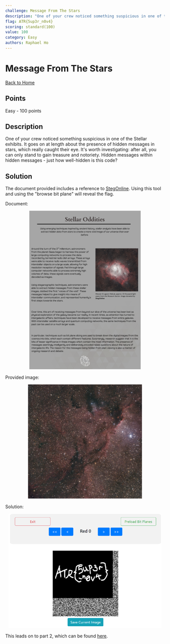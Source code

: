 ```yaml
---
challenge: Message From The Stars
description: "One of your crew noticed something suspicious in one of the Stellar exhibits. It goes on at length about the presence of hidden messages in stars, which really caught their eye. It's worth investigating: after all, you can only stand to gain treasure and notoriety. Hidden messages within hidden messages - just how well-hidden is this code?"
flag: ATR{5up3r_n0v4}
scoring: standard(100)
value: 100
category: Easy
authors: Raphael Ho
---
```


# Message From The Stars

[Back to Home](../../README.md)

## Points

Easy - 100 points

## Description

One of your crew noticed something suspicious in one of the Stellar exhibits. It goes on at length about the presence of hidden messages in stars, which really caught their eye. It's worth investigating: after all, you can only stand to gain treasure and notoriety. Hidden messages within hidden messages - just how well-hidden is this code?

## Solution

The document provided includes a reference to [StegOnline](https://georgeom.net/StegOnline). Using this tool and using the "browse bit plane" will reveal the flag.

Document:
<p align="center"><img src="doc.png" alt="Provided Document" height="500px" /></p>

Provided image:
<p align="center"><img src="photo2.png" alt="photo2.png" height="360px" /></p>

Solution:
<p align="center"><img src="solve.png" alt="Solution with StegOnline" height="360px" /></p>

This leads on to part 2, which can be found [here](../../medium/message_from_the_stars_part_2/README.md).